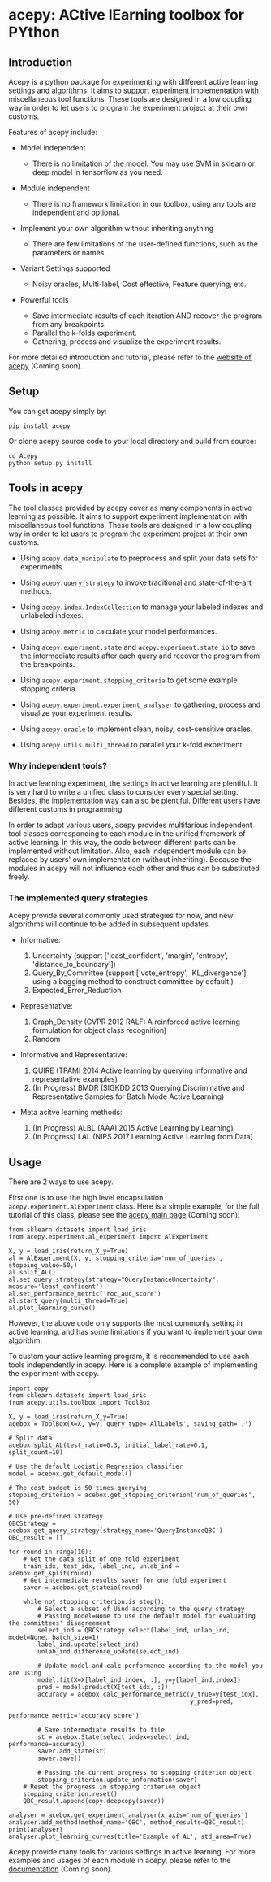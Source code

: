 # acepy: ACtive lEarning toolbox for PYthon

## Introduction

Acepy is a python package for experimenting with different active learning settings and algorithms. It aims to support experiment implementation with miscellaneous tool functions. These tools are designed in a low coupling way in order to let users to program the experiment project at their own customs.

Features of acepy include:

* Model independent
	- There is no limitation of the model. You may use SVM in sklearn or deep model in tensorflow as you need.
	
* Module independent
	- There is no framework limitation in our toolbox, using any tools are independent and optional.
	
* Implement your own algorithm without inheriting anything
	- There are few limitations of the user-defined functions, such as the parameters or names.
	
* Variant Settings supported
	- Noisy oracles, Multi-label, Cost effective, Feature querying, etc.
	
* Powerful tools
	- Save intermediate results of each iteration AND recover the program from any breakpoints.
	- Parallel the k-folds experiment.
	- Gathering, process and visualize the experiment results.

For more detailed introduction and tutorial, please refer to the [website of acepy]() (Coming soon).

## Setup

You can get acepy simply by:

```
pip install acepy
```

Or clone acepy source code to your local directory and build from source:

```
cd Acepy
python setup.py install
```

## Tools in acepy

The tool classes provided by acepy cover as many components in active learning as possible. It aims to support experiment implementation with miscellaneous tool functions. These tools are designed in a low coupling way in order to let users to program the experiment project at their own customs.

* Using `acepy.data_manipulate` to preprocess and split your data sets for experiments.

* Using `acepy.query_strategy` to invoke traditional and state-of-the-art methods.

* Using `acepy.index.IndexCollection` to manage your labeled indexes and unlabeled indexes.

* Using `acepy.metric` to calculate your model performances.

* Using `acepy.experiment.state` and `acepy.experiment.state_io` to save the intermediate results after each query and recover the program from the breakpoints.

* Using `acepy.experiment.stopping_criteria` to get some example stopping criteria.

* Using `acepy.experiment.experiment_analyser` to gathering, process and visualize your experiment results.

* Using `acepy.oracle` to implement clean, noisy, cost-sensitive oracles.

* Using `acepy.utils.multi_thread` to parallel your k-fold experiment.

### Why independent tools?

In active learning experiment, the settings in active learning are plentiful. It is very hard to write a unified class to consider every special setting. Besides, the implementation way can also be plentiful. Different users have different customs in programming.

In order to adapt various users, acepy provides multifarious independent tool classes corresponding to each module in the unified framework of active learning. In this way, the code between different parts can be implemented without limitation. Also, each independent module can be replaced by users' own implementation (without inheriting). Because the modules in acepy will not influence each other and thus can be substituted freely.

### The implemented query strategies

Acepy provide several commonly used strategies for now, and new algorithms will continue to be added in subsequent updates.

+ Informative: 
	1. Uncertainty (support ['least_confident', 'margin', 'entropy', 'distance_to_boundary'])
	2. Query_By_Committee (support ['vote_entropy', 'KL_divergence'], using a bagging method to construct committee by default.)
	3. Expected_Error_Reduction

+ Representative:
	1. Graph_Density (CVPR 2012 RALF: A reinforced active learning formulation for object class recognition)
	2. Random

+ Informative and Representative:
	1. QUIRE (TPAMI 2014 Active learning by querying informative and representative examples)
	2. (In Progress) BMDR (SIGKDD 2013 Querying Discriminative and Representative Samples for Batch Mode Active Learning)
	
+ Meta acitve learning methods:
	1. (In Progress) ALBL (AAAI 2015 Active Learning by Learning)
	2. (In Progress) LAL (NIPS 2017 Learning Active Learning from Data)

## Usage

There are 2 ways to use acepy.

First one is to use the high level encapsulation `acepy.experiment.AlExperiment` class. Here is a simple example, for the full tutorial of this class, please see the [acepy main page]() (Coming soon):

```
from sklearn.datasets import load_iris
from acepy.experiment.al_experiment import AlExperiment

X, y = load_iris(return_X_y=True)
al = AlExperiment(X, y, stopping_criteria='num_of_queries', stopping_value=50,)
al.split_AL()
al.set_query_strategy(strategy="QueryInstanceUncertainty", measure='least_confident')
al.set_performance_metric('roc_auc_score')
al.start_query(multi_thread=True)
al.plot_learning_curve()
```

However, the above code only supports the most commonly setting in active learning, and has some limitations if you want to implement your own algorithm.

To custom your active learning program, it is recommended to use each tools independently in acepy. Here is a complete example of implementing the experiment with acepy.

```
import copy
from sklearn.datasets import load_iris
from acepy.utils.toolbox import ToolBox

X, y = load_iris(return_X_y=True)
acebox = ToolBox(X=X, y=y, query_type='AllLabels', saving_path='.')

# Split data
acebox.split_AL(test_ratio=0.3, initial_label_rate=0.1, split_count=10)

# Use the default Logistic Regression classifier
model = acebox.get_default_model()

# The cost budget is 50 times querying
stopping_criterion = acebox.get_stopping_criterion('num_of_queries', 50)

# Use pre-defined strategy
QBCStrategy = acebox.get_query_strategy(strategy_name='QueryInstanceQBC')
QBC_result = []

for round in range(10):
    # Get the data split of one fold experiment
    train_idx, test_idx, label_ind, unlab_ind = acebox.get_split(round)
    # Get intermediate results saver for one fold experiment
    saver = acebox.get_stateio(round)

    while not stopping_criterion.is_stop():
        # Select a subset of Uind according to the query strategy
        # Passing model=None to use the default model for evaluating the committees' disagreement
        select_ind = QBCStrategy.select(label_ind, unlab_ind, model=None, batch_size=1)
        label_ind.update(select_ind)
        unlab_ind.difference_update(select_ind)

        # Update model and calc performance according to the model you are using
        model.fit(X=X[label_ind.index, :], y=y[label_ind.index])
        pred = model.predict(X[test_idx, :])
        accuracy = acebox.calc_performance_metric(y_true=y[test_idx],
                                                  y_pred=pred,
                                                  performance_metric='accuracy_score')

        # Save intermediate results to file
        st = acebox.State(select_index=select_ind, performance=accuracy)
        saver.add_state(st)
        saver.save()

        # Passing the current progress to stopping criterion object
        stopping_criterion.update_information(saver)
    # Reset the progress in stopping criterion object
    stopping_criterion.reset()
    QBC_result.append(copy.deepcopy(saver))

analyser = acebox.get_experiment_analyser(x_axis='num_of_queries')
analyser.add_method(method_name='QBC', method_results=QBC_result)
print(analyser)
analyser.plot_learning_curves(title='Example of AL', std_area=True)
```

Acepy provide many tools for various settings in active learning. For more examples and usages of each module in acepy, please refer to the [documentation]() (Coming soon).

